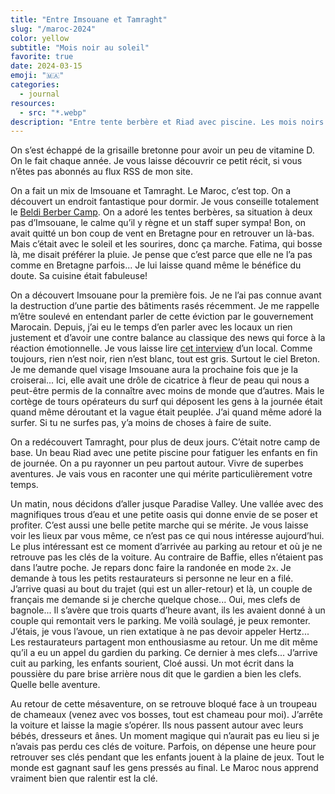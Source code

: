 ```yaml
---
title: "Entre Imsouane et Tamraght"
slug: "/maroc-2024"
color: yellow
subtitle: "Mois noir au soleil"
favorite: true
date: 2024-03-15
emoji: "🇲🇦"
categories:
  - journal
resources:
  - src: "*.webp"
description: "Entre tente berbère et Riad avec piscine. Les mois noirs sont meilleurs au soleil."
---
```


On s’est échappé de la grisaille bretonne pour avoir un peu de vitamine D. On le fait chaque année. Je vous laisse découvrir ce petit récit, si vous n’êtes pas abonnés au flux RSS de mon site. 

On a fait un mix de Imsouane et Tamraght. Le Maroc, c’est top. On a découvert un endroit fantastique pour dormir. Je vous conseille totalement le [Beldi Berber Camp](https://www.booking.com/hotel/ma/berber-beldi-camp.fr.html). On a adoré les tentes berbères, sa situation à deux pas d’Imsouane, le calme qu’il y règne et un staff super sympa! Bon, on avait quitté un bon coup de vent en Bretagne pour en retrouver un là-bas. Mais c’était avec le soleil et les sourires, donc ça marche. Fatima, qui bosse là, me disait préférer la pluie. Je pense que c’est parce que elle ne l’a pas comme en Bretagne parfois... Je lui laisse quand même le bénéfice du doute. Sa cuisine était fabuleuse! 

On a découvert Imsouane pour la première fois. Je ne l’ai pas connue avant la destruction d’une partie des bâtiments rasés récemment. Je me rappelle m’être soulevé en entendant parler de cette éviction par le gouvernement Marocain. Depuis, j’ai eu le temps d’en parler avec les locaux un rien justement et d’avoir une contre balance au classique des news qui force à la réaction émotionnelle. Je vous laisse lire [cet interview](https://climateandboardsports.substack.com/p/no-wanted-to-surf-when-the-bulldozers) d’un local. Comme toujours, rien n’est noir, rien n’est blanc, tout est gris. Surtout le ciel Breton. Je me demande quel visage Imsouane aura la prochaine fois que je la croiserai... Ici, elle avait une drôle de cicatrice à fleur de peau qui nous a peut-être permis de la connaître avec moins de monde que d’autres. Mais le cortège de tours opérateurs du surf qui déposent les gens à la journée était quand même déroutant et la vague était peuplée. J’ai quand même adoré la surfer. Si tu ne surfes pas, y’a moins de choses à faire de suite. 

On a redécouvert Tamraght, pour plus de deux jours. C’était notre camp de base. Un beau Riad avec une petite piscine pour fatiguer les enfants en fin de journée. On a pu rayonner un peu partout autour. Vivre de superbes aventures. Je vais vous en raconter une qui mérite particulièrement votre temps. 

Un matin, nous décidons d’aller jusque Paradise Valley. Une vallée avec des magnifiques trous d’eau et une petite oasis qui donne envie de se poser et profiter. C’est aussi une belle petite marche qui se mérite. Je vous laisse voir les lieux par vous même, ce n’est pas ce qui nous intéresse aujourd’hui. Le plus intéressant est ce moment d’arrivée au parking au retour et où je ne retrouve pas les clés de la voiture. Au contraire de Baffie, elles n’étaient pas dans l’autre poche. Je repars donc faire la randonée en mode `2x`. Je demande à tous les petits restaurateurs si personne ne leur en a filé. J’arrive quasi au bout du trajet (qui est un aller-retour) et là, un couple de français me demande si je cherche quelque chose... Oui, mes clefs de bagnole... Il s’avère que trois quarts d’heure avant, ils les avaient donné à un couple qui remontait vers le parking. Me voilà soulagé, je peux remonter. J’étais, je vous l’avoue, un rien extatique à ne pas devoir appeler Hertz... Les restaurateurs partagent mon enthousiasme au retour. Un me dit même qu’il a eu un appel du gardien du parking. Ce dernier à mes clefs... J’arrive cuit au parking, les enfants sourient, Cloé aussi. Un mot écrit dans la poussière du pare brise arrière nous dit que le gardien a bien les clefs. Quelle belle aventure. 

Au retour de cette mésaventure, on se retrouve bloqué face à un troupeau de chameaux (venez avec vos bosses, tout est chameau pour moi). J’arrête la voiture et laisse la magie s’opérer. Ils nous passent autour avec leurs bébés, dresseurs et ânes. Un moment magique qui n’aurait pas eu lieu si je n’avais pas perdu ces clés de voiture. Parfois, on dépense une heure pour retrouver ses clés pendant que les enfants jouent à la plaine de jeux. Tout le monde est gagnant sauf les gens pressés au final. Le Maroc nous apprend vraiment bien que ralentir est la clé. 


